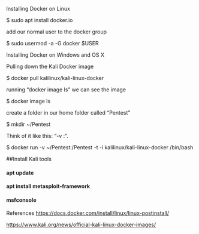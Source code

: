 Installing Docker on Linux

$ sudo apt install docker.io

add our normal user to the docker group

$ sudo usermod -a -G docker $USER

Installing Docker on Windows and OS X

Pulling down the Kali Docker image

$ docker pull kalilinux/kali-linux-docker

running “docker image ls” we can see the image

$ docker image ls

create a folder in our home folder called “Pentest”

$ mkdir ~/Pentest

Think of it like this: “-v <host direcoty>:<container directory>”.
  
$ docker run -v ~/Pentest:/Pentest -t -i kalilinux/kali-linux-docker /bin/bash

##Install Kali tools

#### apt update
#### apt install metasploit-framework
#### msfconsole

References
https://docs.docker.com/install/linux/linux-postinstall/

https://www.kali.org/news/official-kali-linux-docker-images/

